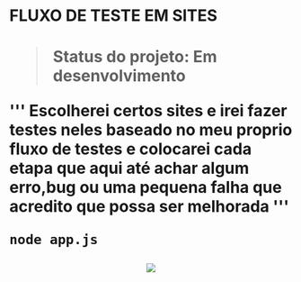 <h1> FLUXO DE TESTE EM SITES <h1>

> Status do projeto: Em desenvolvimento

'''
  Escolherei certos sites e irei fazer testes neles baseado no meu proprio fluxo de testes e colocarei cada etapa que aqui até achar algum erro,bug ou uma pequena falha que acredito que possa ser melhorada
'''

  ```
  node app.js
  ```
  
<p align="center">
<img src="http://img.shields.io/static/v1?label=STATUS&message=EM%20DESENVOLVIMENTO&color=GREEN&style=for-the-badge"/>
</p>
